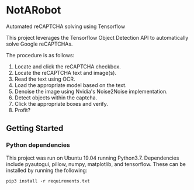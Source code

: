 # NotARobot
Automated reCAPTCHA solving using Tensorflow

This project leverages the Tensorflow Object Detection API to automatically solve Google reCAPTCHAs.

The procedure is as follows:

1. Locate and click the reCAPTCHA checkbox.
2. Locate the reCAPTCHA text and image(s).
3. Read the text using OCR.
4. Load the appropriate model based on the text.
5. Denoise the image using Nvidia's Noise2Noise implementation.
6. Detect objects within the captcha.
7. Click the appropriate boxes and verify.
8. Profit?

## Getting Started

### Python dependencies

This project was run on Ubuntu 19.04 running Python3.7. Dependencies include pyautogui, pillow, numpy, matplotlib, and tensorflow.
These can be installed by running the following:

```
pip3 install -r requirements.txt
```
